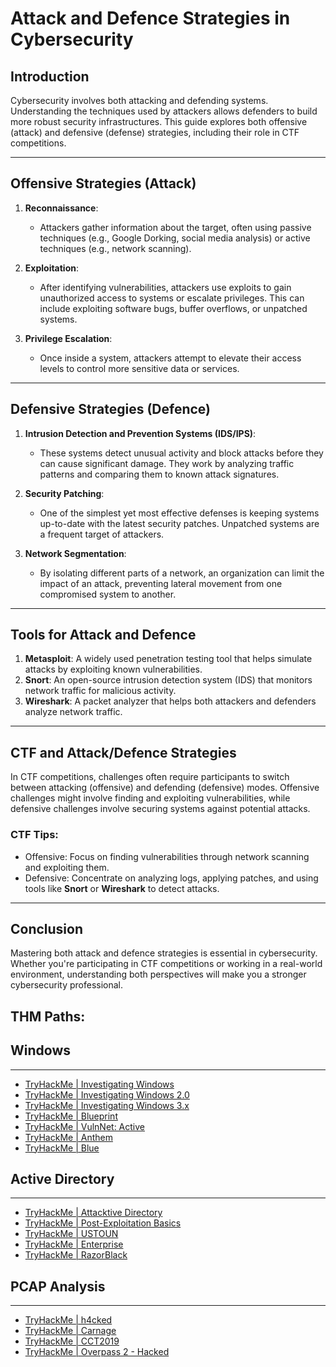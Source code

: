 
# Attack and Defence Strategies in Cybersecurity

## Introduction

Cybersecurity involves both attacking and defending systems. Understanding the techniques used by attackers allows defenders to build more robust security infrastructures. This guide explores both offensive (attack) and defensive (defense) strategies, including their role in CTF competitions.

---

## Offensive Strategies (Attack)

1. **Reconnaissance**:
   - Attackers gather information about the target, often using passive techniques (e.g., Google Dorking, social media analysis) or active techniques (e.g., network scanning).
   
2. **Exploitation**:
   - After identifying vulnerabilities, attackers use exploits to gain unauthorized access to systems or escalate privileges. This can include exploiting software bugs, buffer overflows, or unpatched systems.

3. **Privilege Escalation**:
   - Once inside a system, attackers attempt to elevate their access levels to control more sensitive data or services.

---

## Defensive Strategies (Defence)

1. **Intrusion Detection and Prevention Systems (IDS/IPS)**:
   - These systems detect unusual activity and block attacks before they can cause significant damage. They work by analyzing traffic patterns and comparing them to known attack signatures.

2. **Security Patching**:
   - One of the simplest yet most effective defenses is keeping systems up-to-date with the latest security patches. Unpatched systems are a frequent target of attackers.

3. **Network Segmentation**:
   - By isolating different parts of a network, an organization can limit the impact of an attack, preventing lateral movement from one compromised system to another.

---

## Tools for Attack and Defence

1. **Metasploit**: A widely used penetration testing tool that helps simulate attacks by exploiting known vulnerabilities.
2. **Snort**: An open-source intrusion detection system (IDS) that monitors network traffic for malicious activity.
3. **Wireshark**: A packet analyzer that helps both attackers and defenders analyze network traffic.

---

## CTF and Attack/Defence Strategies

In CTF competitions, challenges often require participants to switch between attacking (offensive) and defending (defensive) modes. Offensive challenges might involve finding and exploiting vulnerabilities, while defensive challenges involve securing systems against potential attacks.

### CTF Tips:
- Offensive: Focus on finding vulnerabilities through network scanning and exploiting them.
- Defensive: Concentrate on analyzing logs, applying patches, and using tools like **Snort** or **Wireshark** to detect attacks.

---

## Conclusion

Mastering both attack and defence strategies is essential in cybersecurity. Whether you're participating in CTF competitions or working in a real-world environment, understanding both perspectives will make you a stronger cybersecurity professional.


## THM Paths:
## Windows

---

- [TryHackMe | Investigating Windows](https://tryhackme.com/room/investigatingwindows)
- [TryHackMe | Investigating Windows 2.0](https://tryhackme.com/room/investigatingwindows2)
- [TryHackMe | Investigating Windows 3.x](https://tryhackme.com/room/investigatingwindows3)
- [TryHackMe | Blueprint](https://tryhackme.com/room/blueprint)
- [TryHackMe | VulnNet: Active](https://tryhackme.com/room/vulnnetactive)
- [TryHackMe | Anthem](https://tryhackme.com/room/anthem)
- [TryHackMe | Blue](https://tryhackme.com/room/blue)

## Active Directory

---

- [TryHackMe | Attacktive Directory](https://tryhackme.com/room/attacktivedirectory)
- [TryHackMe | Post-Exploitation Basics](https://tryhackme.com/room/postexploit)
- [TryHackMe | USTOUN](https://tryhackme.com/room/ustoun)
- [TryHackMe | Enterprise](https://tryhackme.com/room/enterprise)
- [TryHackMe | RazorBlack](https://tryhackme.com/room/raz0rblack)

## PCAP Analysis

---

- [TryHackMe | h4cked](https://tryhackme.com/room/h4cked)
- [TryHackMe | Carnage](https://tryhackme.com/room/c2carnage)
- [TryHackMe | CCT2019](https://tryhackme.com/room/cct2019)
- [TryHackMe | Overpass 2 - Hacked](https://tryhackme.com/room/overpass2hacked)